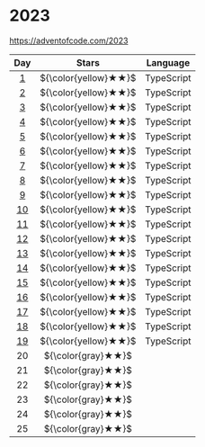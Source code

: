 # 2023

https://adventofcode.com/2023

|       Day       |        Stars         | Language   |
| :-------------: | :------------------: | ---------- |
| [1](./2023/01)  | ${\color{yellow}★★}$ | TypeScript |
| [2](./2023/02)  | ${\color{yellow}★★}$ | TypeScript |
| [3](./2023/03)  | ${\color{yellow}★★}$ | TypeScript |
| [4](./2023/04)  | ${\color{yellow}★★}$ | TypeScript |
| [5](./2023/05)  | ${\color{yellow}★★}$ | TypeScript |
| [6](./2023/06)  | ${\color{yellow}★★}$ | TypeScript |
| [7](./2023/07)  | ${\color{yellow}★★}$ | TypeScript |
| [8](./2023/08)  | ${\color{yellow}★★}$ | TypeScript |
| [9](./2023/09)  | ${\color{yellow}★★}$ | TypeScript |
| [10](./2023/10) | ${\color{yellow}★★}$ | TypeScript |
| [11](./2023/11) | ${\color{yellow}★★}$ | TypeScript |
| [12](./2023/12) | ${\color{yellow}★★}$ | TypeScript |
| [13](./2023/13) | ${\color{yellow}★★}$ | TypeScript |
| [14](./2023/14) | ${\color{yellow}★★}$ | TypeScript |
| [15](./2023/15) | ${\color{yellow}★★}$ | TypeScript |
| [16](./2023/16) | ${\color{yellow}★★}$ | TypeScript |
| [17](./2023/17) | ${\color{yellow}★★}$ | TypeScript |
| [18](./2023/18) | ${\color{yellow}★★}$ | TypeScript |
| [19](./2023/19) | ${\color{yellow}★★}$ | TypeScript |
|       20        |  ${\color{gray}★★}$  |            |
|       21        |  ${\color{gray}★★}$  |            |
|       22        |  ${\color{gray}★★}$  |            |
|       23        |  ${\color{gray}★★}$  |            |
|       24        |  ${\color{gray}★★}$  |            |
|       25        |  ${\color{gray}★★}$  |            |

